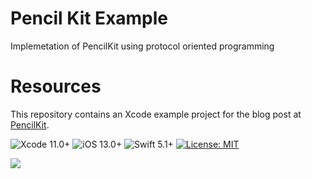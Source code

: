 # Pencil Kit Example
Implemetation of PencilKit using protocol oriented programming  


# Resources
This repository contains an Xcode example project for the blog post at [PencilKit](https://medium.com/@yoellev8/).

![Xcode 11.0+](https://img.shields.io/badge/Xcode-11.0%2B-blue.svg)
![iOS 13.0+](https://img.shields.io/badge/iOS-13.0%2B-blue.svg)
![Swift 5.1+](https://img.shields.io/badge/Swift-5.1%2B-orange.svg)
[![License: MIT](https://img.shields.io/badge/License-MIT-yellow.svg)](https://opensource.org/licenses/MIT)



![](https://pencilkit.s3-us-west-2.amazonaws.com/ezgif.com-video-to-gif-4.gif)
